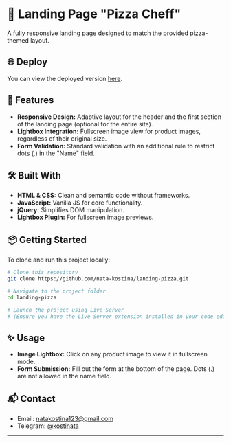 # 🍕 Landing Page "Pizza Cheff"

A fully responsive landing page designed to match the provided pizza-themed layout.

## 🌐 Deploy
You can view the deployed version [here](https://nata-kostina.github.io/landing-pizza/).

## 🚀 Features

- **Responsive Design:** Adaptive layout for the header and the first section of the landing page (optional for the entire site).
- **Lightbox Integration:** Fullscreen image view for product images, regardless of their original size.
- **Form Validation:** Standard validation with an additional rule to restrict dots (.) in the "Name" field.


## 🛠️ Built With

- **HTML & CSS:** Clean and semantic code without frameworks.
- **JavaScript:** Vanilla JS for core functionality.
- **jQuery:** Simplifies DOM manipulation.
- **Lightbox Plugin:** For fullscreen image previews.

## 📦 Getting Started

To clone and run this project locally:

```bash
# Clone this repository
git clone https://github.com/nata-kostina/landing-pizza.git

# Navigate to the project folder
cd landing-pizza

# Launch the project using Live Server
# (Ensure you have the Live Server extension installed in your code editor)
```


## ✨ Usage

- **Image Lightbox:** Click on any product image to view it in fullscreen mode.
- **Form Submission:** Fill out the form at the bottom of the page. Dots (.) are not allowed in the name field.

## 📬 Contact

- Email: [natakostina123@gmail.com](mailto:natakostina123@gmail.com)
- Telegram: [@kostinata](https://t.me/kostinata)

---